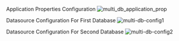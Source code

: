 Application Properties Configuration
![multi_db_application_prop](https://github.com/sid-fireskull/SpringMultiDatasourceProject/assets/26095875/acd4d84d-83ee-4632-b03f-3f428bf08e6d)

Datasource Configuration For First Database
![multi-db-config1](https://github.com/sid-fireskull/SpringMultiDatasourceProject/assets/26095875/a817c42a-7098-4569-b136-443f5d6d087c)

Datasource Configuration For Second Database
![multi-db-config2](https://github.com/sid-fireskull/SpringMultiDatasourceProject/assets/26095875/37aca180-0a5f-44a5-8ae0-c7fe7db8f51e)
